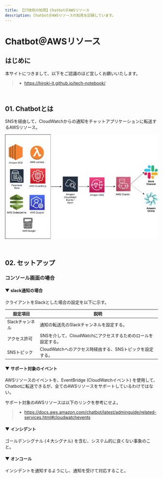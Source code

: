 ```yaml
---
title: 【IT技術の知見】Chatbot＠AWSリソース
description: Chatbot＠AWSリソースの知見を記録しています。
---
```


# Chatbot＠AWSリソース

## はじめに

本サイトにつきまして、以下をご認識のほど宜しくお願いいたします。

> - https://hiroki-it.github.io/tech-notebook/

<br>

## 01. Chatbotとは

SNSを経由して、CloudWatchからの通知をチャットアプリケーションに転送するAWSリソース。

![ChatbotとSNSの連携](https://raw.githubusercontent.com/hiroki-it/tech-notebook-images/master/images/ChatbotとSNSの連携.png)

<br>

## 02. セットアップ

### コンソール画面の場合

#### ▼ slack通知の場合

クライアントをSlackとした場合の設定を以下に示す。

| 設定項目        | 説明                                                          |
| --------------- | ------------------------------------------------------------- |
| Slackチャンネル | 通知の転送先のSlackチャンネルを設定する。                     |
| アクセス許可    | SNSを介して、CloudWatchにアクセスするためのロールを設定する。 |
| SNSトピック     | CloudWatchへのアクセス時経由する、SNSトピックを設定する。     |

#### ▼ サポート対象のイベント

AWSリソースのイベントを、EventBridge (CloudWatchイベント) を使用して、Chatbotに転送できるが、全てのAWSリソースをサポートしているわけではない。

サポート対象のAWSリソースは以下のリンクを参考にせよ。

> - https://docs.aws.amazon.com/chatbot/latest/adminguide/related-services.html#cloudwatchevents

#### ▼ インシデント

ゴールデンシグナル (４大シグナル) を含む、システム的に良くない事象のこと。

#### ▼ オンコール

インシデントを通知するようにし、通知を受けて対応すること。

<br>
